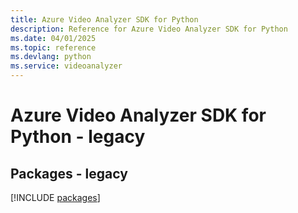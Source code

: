 ```yaml
---
title: Azure Video Analyzer SDK for Python
description: Reference for Azure Video Analyzer SDK for Python
ms.date: 04/01/2025
ms.topic: reference
ms.devlang: python
ms.service: videoanalyzer
---
```

# Azure Video Analyzer SDK for Python - legacy
## Packages - legacy
[!INCLUDE [packages](video-analyzer-index.md)]